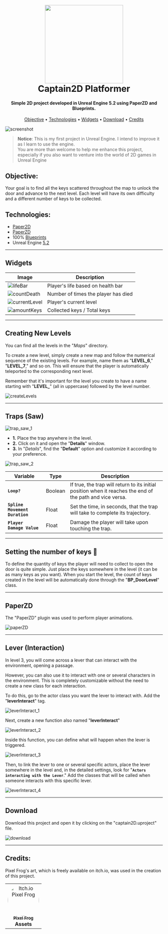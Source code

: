 <h1 align="center">
  <br><img src="readme/unrealLogo.png" width="250">
  <br>Captain2D Platformer<br>
</h1>

<h4 align="center">Simple 2D project developed in Unreal Engine 5.2 using PaperZD and Blueprints.</h4>

<p align="center">
  <a href="#objective">Objective</a> •
  <a href="#technologies">Technologies</a> •
  <a href="#widgets">Widgets</a> •
  <a href="https://github.com/HenriqueCacerez/captain2D-platformer-UE5/archive/refs/heads/main.zip">Download</a> •
  <a href="#credits">Credits</a>
</p>

![screenshot](readme/thumbProject.png)

> **Notice**: This is my first project in Unreal Engine. I intend to improve it as I learn to use the engine.<br>
>You are more than welcome to help me enhance this project, especially if you also want to venture into the world of 2D games in Unreal Engine


## Objective:

Your goal is to find all the keys scattered throughout the map to unlock the door and advance to the next level. Each level will have its own difficulty and a different number of keys to be collected.

## Technologies:

- [Paper2D](https://docs.unrealengine.com/5.2/en-US/paper-2d-in-unreal-engine)
- [PaperZD](https://www.unrealengine.com/marketplace/en-US/product/paperzd)
- 100% [Blueprints](https://docs.unrealengine.com/5.2/en-US/introduction-to-blueprints-visual-scripting-in-unreal-engine)
- Unreal Engine [5.2](https://www.unrealengine.com/en-US/blog/unreal-engine-5-2-is-now-available)


***

## Widgets

| Image | Description |
| --- | --- |
| ![lifeBar](readme/widgets/lifeBar.png) | Player's life based on health bar |
| ![countDeath](readme/widgets/countDeath.png) | Number of times the player has died |
| ![currentLevel](readme/widgets/currentLevel.png) | Player's current level |
| ![amountKeys](readme/widgets/keys.png) | Collected keys / Total keys |


***

## Creating New Levels

You can find all the levels in the "*Maps*" directory.

To create a new level, simply create a new map and follow the numerical sequence of the existing levels. For example, name them as "**LEVEL_6**," "**LEVEL_7**," and so on. This will ensure that the player is automatically teleported to the corresponding next level.

Remember that it's important for the level you create to have a name starting with "**LEVEL_**" (all in uppercase) followed by the level number.

![createLevels](readme/newLevels.png)

***

## Traps (Saw)

![trap_saw_1](readme/traps/saw_1.png)

- **1.** Place the trap anywhere in the level.
- **2.** Click on it and open the "**Details**" window.
- **3.** In "*Details*", find the "**Default**" option and customize it according to your preference.

![trap_saw_2](readme/traps/saw_2.png)



| Variable | Type | Description |
| --- | --- | --- |
| **`Loop?`** | Boolean | If true, the trap will return to its initial position when it reaches the end of the path and vice versa. |
| **`Spline Movement Duration`** | Float | Set the time, in seconds, that the trap will take to complete its trajectory. |
| **`Player Damage Value`** | Float | Damage the player will take upon touching the trap. |

***

## Setting the number of keys 🔑

To define the quantity of keys the player will need to collect to open the door is quite simple. Just place the keys somewhere in the level (it can be as many keys as you want). When you start the level, the count of keys created in the level will be automatically done through the "**BP_DoorLevel**" class.

***

## PaperZD

The "PaperZD" plugin was used to perform player animations.

![paperZD](readme/playerAnimation.png)


***

## Lever (Interaction)

In level 3, you will come across a lever that can interact with the environment, opening a passage.

However, you can also use it to interact with one or several characters in the environment. This is completely customizable without the need to create a new class for each interaction.

To do this, go to the actor class you want the lever to interact with. Add the "**leverInteract**" tag.

![leverInteract_1](readme/lever/leverInteract_1.png)

Next, create a new function also named "**leverInteract**"

![leverInteract_2](readme/lever/leverInteract_2.png)

Inside this function, you can define what will happen when the lever is triggered.

![leverInteract_3](readme/lever/leverInteract_3.png)

Then, to link the lever to one or several specific actors, place the lever somewhere in the level and, in the detailed settings, look for "**`Actors interacting with the Lever`**." Add the classes that will be called when someone interacts with this specific lever.

![leverInteract_4](readme/lever/leverInteract_4.png)

***

## Download

Download this project and open it by clicking on the "captain2D.uproject" file.

![download](readme/download.png)


***

## Credits:

Pixel Frog's art, which is freely available on itch.io, was used in the creation of this project.

<table>
  <tr>
    <td align="center">
      <a href="https://pixelfrog-assets.itch.io/">
        <img src="https://pbs.twimg.com/profile_images/1593716748947185664/YnT8npcm_400x400.jpg" style="border-radius: 100%;" width="100px;" alt="Itch.io Pixel Frog"/><br>
        <sub>
          <b>Pixel Frog</b><br>
      </a>
          <b>Assets</b>
        </sub>
    </td>
  </tr>
</table>
